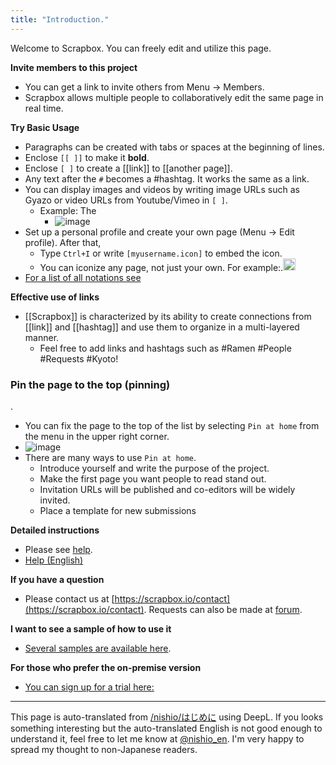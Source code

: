 ```yaml
---
title: "Introduction."
---
```


Welcome to Scrapbox. You can freely edit and utilize this page.

**Invite members to this project**
- You can get a link to invite others from Menu -> Members.
- Scrapbox allows multiple people to collaboratively edit the same page in real time.

**Try Basic Usage**
- Paragraphs can be created with tabs or spaces at the beginning of lines.
- Enclose `[[ ]]` to make it **bold**.
- Enclose `[ ]` to create a [[link]] to [[another page]].
- Any text after the `#` becomes a #hashtag. It works the same as a link.
- You can display images and videos by writing image URLs such as Gyazo or video URLs from Youtube/Vimeo in `[ ]`.
    - Example: The
        - ![image](https://gyazo.com/5f93e65a3b979ae5333aca4f32600611/thumb/1000)
- Set up a personal profile and create your own page (Menu -> Edit profile). After that,
    - Type `Ctrl+I` or write `[myusername.icon]` to embed the icon.
    - You can iconize any page, not just your own. For example:.<img src='https://scrapbox.io/api/pages/nishio-en/はじめに/icon' alt='はじめに.icon' height="19.5"/>
- [For a list of all notations see](https://scrapbox.io/help-jp/%E8%A8%98%E6%B3%95)

**Effective use of links**
- [[Scrapbox]] is characterized by its ability to create connections from [[link]] and [[hashtag]] and use them to organize in a multi-layered manner.
    - Feel free to add links and hashtags such as #Ramen #People #Requests #Kyoto!

### Pin the page to the top (pinning)
.
- You can fix the page to the top of the list by selecting `Pin at home` from the menu in the upper right corner.
- ![image](https://gyazo.com/c3a68ab8928396608ef24349051c9d71/thumb/1000)
- There are many ways to use `Pin at home`.
    - Introduce yourself and write the purpose of the project.
    - Make the first page you want people to read stand out.
    - Invitation URLs will be published and co-editors will be widely invited.
    - Place a template for new submissions

**Detailed instructions**
- Please see [help](https://scrapbox.io/help-jp/).
- [Help (English)](https://scrapbox.io/help/)

**If you have a question**
- Please contact us at [https://scrapbox.io/contact](https://scrapbox.io/contact). Requests can also be made at [forum](https://scrapbox.io/forum/).

**I want to see a sample of how to use it**
- [Several samples are available here](https://scrapbox.io/help-jp/サンプル).

**For those who prefer the on-premise version**
- [You can sign up for a trial here:](https://scrapbox.io/enterprise)
---
This page is auto-translated from [/nishio/はじめに](https://scrapbox.io/nishio/はじめに) using DeepL. If you looks something interesting but the auto-translated English is not good enough to understand it, feel free to let me know at [@nishio_en](https://twitter.com/nishio_en). I'm very happy to spread my thought to non-Japanese readers.
